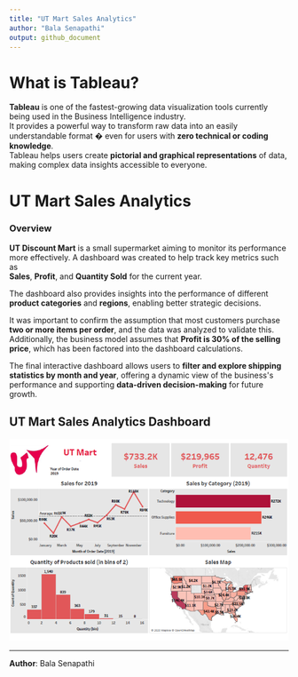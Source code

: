 ```yaml
---
title: "UT Mart Sales Analytics"
author: "Bala Senapathi"
output: github_document
---
```


# What is Tableau?

**Tableau** is one of the fastest-growing data visualization tools currently being used in the Business Intelligence industry.  
It provides a powerful way to transform raw data into an easily understandable format � even for users with **zero technical or coding knowledge**.  
Tableau helps users create **pictorial and graphical representations** of data, making complex data insights accessible to everyone.

# UT Mart Sales Analytics

### Overview

**UT Discount Mart** is a small supermarket aiming to monitor its performance more effectively. A dashboard was created to help track key metrics such as  
**Sales**, **Profit**, and **Quantity Sold** for the current year.

The dashboard also provides insights into the performance of different **product categories** and **regions**, enabling better strategic decisions.

It was important to confirm the assumption that most customers purchase **two or more items per order**, and the data was analyzed to validate this.  
Additionally, the business model assumes that **Profit is 30% of the selling price**, which has been factored into the dashboard calculations.

The final interactive dashboard allows users to **filter and explore shipping statistics by month and year**, offering a dynamic view of the business's performance and supporting **data-driven decision-making** for future growth.

## UT Mart Sales Analytics Dashboard

![](https://github.com/balusena/logistics/blob/main/UT-Mart-Sales/Screenshots/UT%20Mart%20Sales%20PNG.PNG)

---

**Author**: Bala Senapathi
